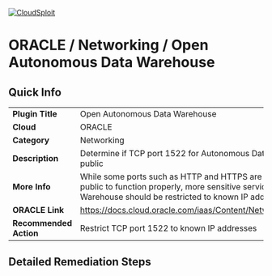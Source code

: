 [![CloudSploit](https://cloudsploit.com/img/logo-new-big-text-100.png "CloudSploit")](https://cloudsploit.com)

# ORACLE / Networking / Open Autonomous Data Warehouse

## Quick Info

| | |
|-|-|
| **Plugin Title** | Open Autonomous Data Warehouse |
| **Cloud** | ORACLE |
| **Category** | Networking |
| **Description** | Determine if TCP port 1522 for Autonomous Data Warehouse is open to the public |
| **More Info** | While some ports such as HTTP and HTTPS are required to be open to the public to function properly, more sensitive services such as Autonomous Data Warehouse should be restricted to known IP addresses. |
| **ORACLE Link** | https://docs.cloud.oracle.com/iaas/Content/Network/Concepts/securitylists.htm |
| **Recommended Action** | Restrict TCP port 1522 to known IP addresses |

## Detailed Remediation Steps

